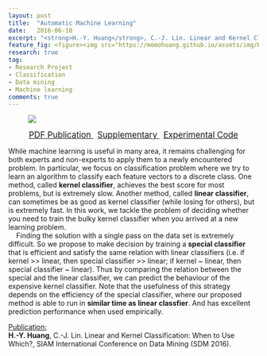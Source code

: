 ```yaml
---
layout: post
title:  "Automatic Machine Learning"
date:   2016-06-10
excerpt: "<strong>H.-Y. Huang</strong>, C.-J. Lin. Linear and Kernel Classification: When to Use Which?, SIAM International Conference on Data Mining (SDM 2016)."
feature_fig: <figure><img src="https://momohuang.github.io/assets/img/Kcheck/kcheck.jpg"></figure>
research: true
tag:
- Research Project
- Classification
- Data mining
- Machine learning
comments: true
---
```


<figure>
	<img src="{{site.url}}/assets/img/Kcheck/kcheck.jpg">
</figure>

<center>
	<a href="{{ site.url }}/assets/img/Kcheck/kcheck.pdf" target="_blank" class="btn">
		<span style="font-size: 120%;">
		PDF Publication
		</span>
	</a>
	&nbsp;
	<a href="{{ site.url }}/assets/img/Kcheck/kcheck_supplement.pdf" target="_blank" class="btn">
		<span style="font-size: 120%;">
		Supplementary
		</span>
	</a>
	&nbsp;
	<a href="{{ site.url }}/assets/img/Kcheck/kcheck_experiment.zip" target="_blank" class="btn">
		<span style="font-size: 120%;">
		Experimental Code
		</span>
	</a>
</center>

While machine learning is useful in many area, it remains challenging for both experts and non-experts to apply them to a newly encountered problem. In particular, we focus on classification problem where we try to learn an algorithm to classify each feature vectors to a discrete class. One method, called <strong>kernel classifier</strong>, achieves the best score for most problems, but is extremely slow. Another method, called <strong>linear classifier</strong>, can sometimes be as good as kernel classifier (while losing for others), but is extremely fast. In this work, we tackle the problem of deciding whether you need to train the bulky kernel classifier when you arrived at a new learning problem.<br>&nbsp;&nbsp;&nbsp;&nbsp;Finding the solution with a single pass on the data set is extremely difficult. So we propose to make decision by training a <strong>special classifier</strong> that is efficient and satisfy the same relation with linear classifiers (i.e. if kernel >> linear, then special classifier >> linear; if kernel ~ linear, then special classifier ~ linear). Thus by comparing the relation between the special and the linear classifier, we can predict the behaviour of the expensive kernel classifier. Note that the usefulness of this strategy depends on the efficiency of the special classifier, where our proposed method is able to run in <strong>similar time as linear classfier</strong>. And has excellent prediction performance when used empirically.</p>
<p><u>Publication:</u><br><strong>H.-Y. Huang</strong>, C.-J. Lin. Linear and Kernel Classification: When to Use Which?, SIAM International Conference on Data Mining (SDM 2016).</p>
